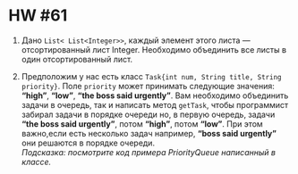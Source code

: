 # HW #61

1. Дано `List< List<Integer>>`, каждый элемент этого листа — отсортированный лист Integer. Необходимо объединить все листы в один отсортированный лист.

2. Предположим у нас есть класс `Task{int num, String title, String priority}`.
Поле `priority` может принимать следующие значения: **“high”**, **“low”**, **“the boss said urgently”**.
Вам необходимо объединить задачи в очередь, так и написать метод `getTask`, чтобы программист забирал задачи в порядке очереди но, в первую очередь, задачи **“the boss said urgently”**, потом **“high”**, потом **“low”**. При этом важно,если есть несколько задач  например, **“boss said urgently”** они решаются в порядке очереди.  
_Подсказка: посмотрите код примера PriorityQueue написанный в классе._
